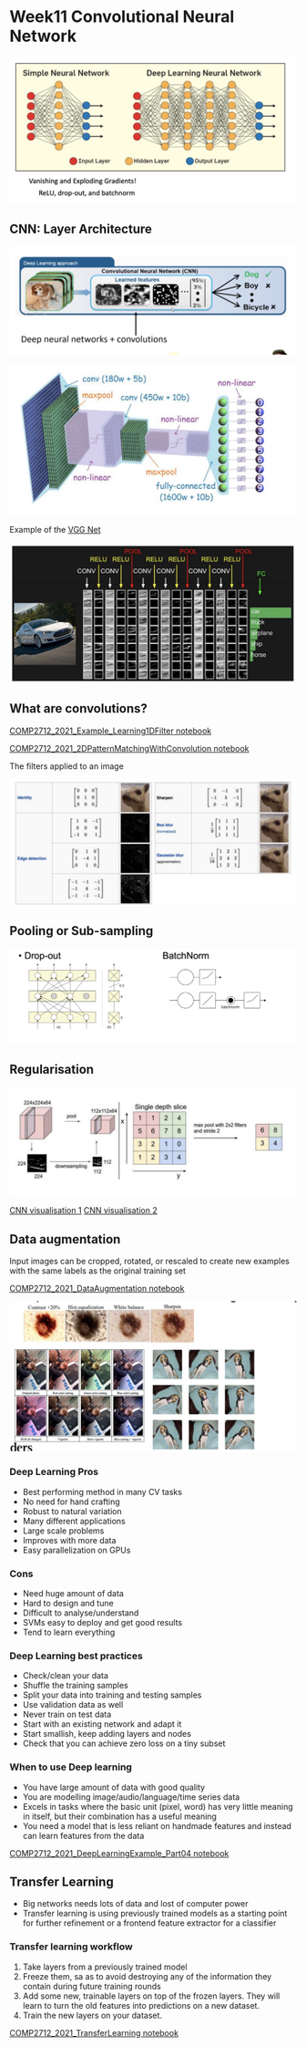 # Week11 Convolutional Neural Network

![DNN](images/DNN.png)

## CNN: Layer Architecture

![cnn](images/cnn.png)

![cnn-architecture](images/cnn-architecture.png)

Example of the [VGG Net](http://www.robots.ox.ac.uk/~vgg/research/very_deep/)

![vgg](images/vgg.png)

## What are convolutions?

[COMP2712_2021_Example_Learning1DFilter notebook](https://colab.research.google.com/drive/1PH9LriBJb1XJrMCmpROzd3EBhNpqcAJY?usp=sharing)

[COMP2712_2021_2DPatternMatchingWithConvolution notebook](https://colab.research.google.com/drive/1ZAmIKkU-enU8YDY4d3PyS1Xn0Mp-gqax?usp=sharing)

The filters applied to an image

![convolution-filters](images/convolution-filters.png)

## Pooling or Sub-sampling

![pooling](images/pooling.png)

## Regularisation

![regularization](images/regulisation.png)

[CNN visualisation 1](http://www.cs.cmu.edu/~aharley/vis/)
[CNN visualisation 2](http://www.cs.cmu.edu/~aharley/vis/conv/)

## Data augmentation

Input images can be cropped, rotated, or rescaled to create new
examples with the same labels as the original training set

[COMP2712_2021_DataAugmentation notebook](https://colab.research.google.com/drive/1dLVBk9E94tOLc5BdN3ClZ2tEPUHe2TMt?usp=sharing)

![data-augmentation](images/data-aug.png)

### Deep Learning Pros

- Best performing method in many CV tasks
- No need for hand crafting
- Robust to natural variation
- Many different applications
- Large scale problems
- Improves with more data
- Easy parallelization on GPUs

### Cons

- Need huge amount of data
- Hard to design and tune
- Difficult to analyse/understand
- SVMs easy to deploy and get good results
- Tend to learn everything

### Deep Learning best practices

- Check/clean your data
- Shuffle the training samples
- Split your data into training and testing samples
- Use validation data as well
- Never train on test data
- Start with an existing network and adapt it
- Start smallish, keep adding layers and nodes
- Check that you can achieve zero loss on a tiny subset

### When to use Deep learning

- You have large amount of data with good quality
- You are modelling image/audio/language/time series data
- Excels in tasks where the basic unit (pixel, word) has very little
meaning in itself, but their combination has a useful meaning
- You need a model that is less reliant on handmade features and
instead can learn features from the data

[COMP2712_2021_DeepLearningExample_Part04 notebook](https://colab.research.google.com/drive/1FTl7TWxd05gj13hPC2A-IrKnNx7W9cHS?usp=sharing)

## Transfer Learning

- Big networks needs lots of data and lost of computer power
- Transfer learning is using previously trained models as a starting point for further refinement or a frontend feature extractor for a classifier

### Transfer learning workflow

1. Take layers from a previously trained model
2. Freeze them, sa as to avoid destroying any of the information they contain during future training rounds
3. Add some new, trainable layers on top of the frozen layers. They will learn to turn the old features into predictions on a new dataset.
4. Train the new layers on your dataset.

[COMP2712_2021_TransferLearning notebook](https://colab.research.google.com/drive/1_3bHIrqcdl5TyZHf3IzrhZs-UUdL99dA?usp=sharing)